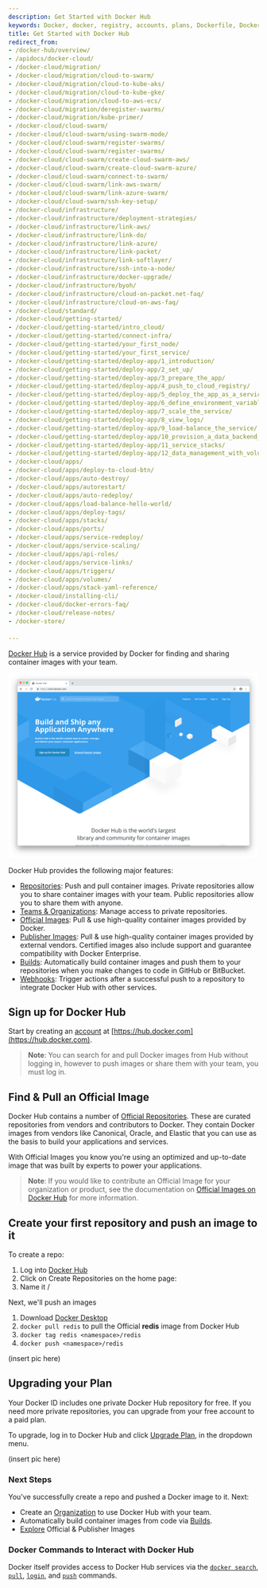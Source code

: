 ```yaml
---
description: Get Started with Docker Hub
keywords: Docker, docker, registry, accounts, plans, Dockerfile, Docker Hub, docs, documentation, accounts, organizations, repositories, groups, teams
title: Get Started with Docker Hub
redirect_from:
- /docker-hub/overview/
- /apidocs/docker-cloud/
- /docker-cloud/migration/
- /docker-cloud/migration/cloud-to-swarm/
- /docker-cloud/migration/cloud-to-kube-aks/
- /docker-cloud/migration/cloud-to-kube-gke/
- /docker-cloud/migration/cloud-to-aws-ecs/
- /docker-cloud/migration/deregister-swarms/
- /docker-cloud/migration/kube-primer/
- /docker-cloud/cloud-swarm/
- /docker-cloud/cloud-swarm/using-swarm-mode/
- /docker-cloud/cloud-swarm/register-swarms/
- /docker-cloud/cloud-swarm/register-swarms/
- /docker-cloud/cloud-swarm/create-cloud-swarm-aws/
- /docker-cloud/cloud-swarm/create-cloud-swarm-azure/
- /docker-cloud/cloud-swarm/connect-to-swarm/
- /docker-cloud/cloud-swarm/link-aws-swarm/
- /docker-cloud/cloud-swarm/link-azure-swarm/
- /docker-cloud/cloud-swarm/ssh-key-setup/
- /docker-cloud/infrastructure/
- /docker-cloud/infrastructure/deployment-strategies/
- /docker-cloud/infrastructure/link-aws/
- /docker-cloud/infrastructure/link-do/
- /docker-cloud/infrastructure/link-azure/
- /docker-cloud/infrastructure/link-packet/
- /docker-cloud/infrastructure/link-softlayer/
- /docker-cloud/infrastructure/ssh-into-a-node/
- /docker-cloud/infrastructure/docker-upgrade/
- /docker-cloud/infrastructure/byoh/
- /docker-cloud/infrastructure/cloud-on-packet.net-faq/
- /docker-cloud/infrastructure/cloud-on-aws-faq/
- /docker-cloud/standard/
- /docker-cloud/getting-started/
- /docker-cloud/getting-started/intro_cloud/
- /docker-cloud/getting-started/connect-infra/
- /docker-cloud/getting-started/your_first_node/
- /docker-cloud/getting-started/your_first_service/
- /docker-cloud/getting-started/deploy-app/1_introduction/
- /docker-cloud/getting-started/deploy-app/2_set_up/
- /docker-cloud/getting-started/deploy-app/3_prepare_the_app/
- /docker-cloud/getting-started/deploy-app/4_push_to_cloud_registry/
- /docker-cloud/getting-started/deploy-app/5_deploy_the_app_as_a_service/
- /docker-cloud/getting-started/deploy-app/6_define_environment_variables/
- /docker-cloud/getting-started/deploy-app/7_scale_the_service/
- /docker-cloud/getting-started/deploy-app/8_view_logs/
- /docker-cloud/getting-started/deploy-app/9_load-balance_the_service/
- /docker-cloud/getting-started/deploy-app/10_provision_a_data_backend_for_your_service/
- /docker-cloud/getting-started/deploy-app/11_service_stacks/
- /docker-cloud/getting-started/deploy-app/12_data_management_with_volumes/
- /docker-cloud/apps/
- /docker-cloud/apps/deploy-to-cloud-btn/
- /docker-cloud/apps/auto-destroy/
- /docker-cloud/apps/autorestart/
- /docker-cloud/apps/auto-redeploy/
- /docker-cloud/apps/load-balance-hello-world/
- /docker-cloud/apps/deploy-tags/
- /docker-cloud/apps/stacks/
- /docker-cloud/apps/ports/
- /docker-cloud/apps/service-redeploy/
- /docker-cloud/apps/service-scaling/
- /docker-cloud/apps/api-roles/
- /docker-cloud/apps/service-links/
- /docker-cloud/apps/triggers/
- /docker-cloud/apps/volumes/
- /docker-cloud/apps/stack-yaml-reference/
- /docker-cloud/installing-cli/
- /docker-cloud/docker-errors-faq/
- /docker-cloud/release-notes/
- /docker-store/

---
```


[Docker Hub](https://hub.docker.com) is a service provided by Docker for finding and sharing container images with your team.

![Docker Hub Landing Page](/docker-hub/images/getting-started.png)

Docker Hub provides the following major features:

* [Repositories](/docker-hub/repos.md): Push and pull container images. Private
  repositories allow you to share container images with your team. Public
  repositories allow you to share them with anyone.
* [Teams & Organizations](/docker-hub/orgs.md): Manage access to private repositories.
* [Official Images](/docker-hub/official_images.md): Pull & use high-quality container images provided by Docker.
* [Publisher Images](/docker-hub/publish/customer_faq.md): Pull & use high-quality container
  images provided by external vendors. Certified images also include support and guarantee
  compatibility with Docker Enterprise.
* [Builds](/docker-hub/builds.md): Automatically build container images and push them to your repositories when you make changes to code in GitHub or BitBucket.
* [Webhooks](/docker-hub/webhooks.md): Trigger actions after a successful push
  to a repository to integrate Docker Hub with other services.


## Sign up for Docker Hub

Start by creating an [account](/docker-hub/accounts.md) at [https://hub.docker.com](https://hub.docker.com).

> **Note**: You can search for and pull Docker images from Hub without logging
> in, however to push images or share them with your team, you must log in.

## Find & Pull an Official Image

Docker Hub contains a number of [Official
Repositories](http://hub.docker.com/explore/). These are curated repositories from vendors and contributors to Docker. They contain Docker images from vendors like Canonical, Oracle, and Elastic that you can use as the basis to build your applications and services.

With Official Images you know you're using an optimized and
up-to-date image that was built by experts to power your applications.

> **Note**: If you would like to contribute an Official Image for your
> organization or product, see the documentation on
> [Official Images on Docker Hub](/docker-hub/official_images.md) for more
> information.

## Create your first repository and push an image to it

To create a repo:
1. Log into [Docker Hub](https://hub.docker.com)
2. Click on Create Repositories on the home page:
3. Name it <your namespace>/<redis>

Next, we'll push an images

1. Download [Docker Desktop](https://docker.com/get-started)
2. `docker pull redis` to pull the Official **redis** image from Docker Hub
3. `docker tag redis <namespace>/redis`
4. `docker push <namespace>/redis`

(insert pic here)

## Upgrading your Plan

Your Docker ID includes one private Docker Hub repository for free. If you need
more private repositories, you can upgrade from your free account to a paid
plan.

To upgrade, log in to Docker Hub and click [Upgrade Plan](https://hub.docker.com/account/billing-plans/), in the dropdown menu.

(insert pic here)

### Next Steps

You've successfully create a repo and pushed a Docker image to it. Next:
- Create an [Organization](/docker-hub/orgs.md) to use Docker Hub with your team.
- Automatically build container images from code via [Builds](/docker-hub/builds/index.md).
- [Explore](https://hub.docker.com/explore) Official & Publisher Images

### Docker Commands to Interact with Docker Hub
Docker itself provides access to Docker Hub services via the
[`docker search`](/engine/reference/commandline/search.md),
[`pull`](/engine/reference/commandline/pull.md),
[`login`](/engine/reference/commandline/login.md), and
[`push`](/engine/reference/commandline/push.md) commands.
